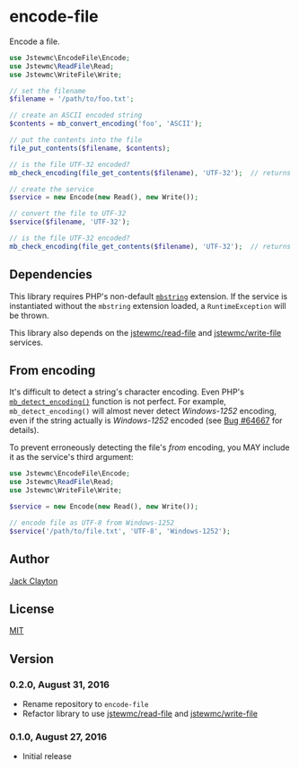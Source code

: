 # encode-file
Encode a file.

```php
use Jstewmc\EncodeFile\Encode;
use Jstewmc\ReadFile\Read;
use Jstewmc\WriteFile\Write;

// set the filename
$filename = '/path/to/foo.txt';

// create an ASCII encoded string
$contents = mb_convert_encoding('foo', 'ASCII');

// put the contents into the file
file_put_contents($filename, $contents);

// is the file UTF-32 encoded?
mb_check_encoding(file_get_contents($filename), 'UTF-32');  // returns false

// create the service
$service = new Encode(new Read(), new Write());

// convert the file to UTF-32
$service($filename, 'UTF-32');

// is the file UTF-32 encoded?
mb_check_encoding(file_get_contents($filename), 'UTF-32');  // returns true
```

## Dependencies

This library requires PHP's non-default [`mbstring`](http://php.net/manual/en/book.mbstring.php) extension. If the service is instantiated without the `mbstring` extension loaded, a `RuntimeException` will be thrown.

This library also depends on the [jstewmc/read-file](https://github.com/jstewmc/read-file) and [jstewmc/write-file](https://github.com/jstewmc/write-file) services.

## From encoding

It's difficult to detect a string's character encoding. Even PHP's [`mb_detect_encoding()`](http://php.net/manual/en/function.mb-detect-encoding.php) function is not perfect. For example, `mb_detect_encoding()` will almost never detect _Windows-1252_ encoding, even if the string actually is _Windows-1252_ encoded (see [Bug #64667](https://bugs.php.net/bug.php?id=64667) for details).

To prevent erroneously detecting the file's _from_ encoding, you MAY include it as the service's third argument:

```php
use Jstewmc\EncodeFile\Encode;
use Jstewmc\ReadFile\Read;
use Jstewmc\WriteFile\Write;

$service = new Encode(new Read(), new Write());

// encode file as UTF-8 from Windows-1252
$service('/path/to/file.txt', 'UTF-8', 'Windows-1252');
```

## Author

[Jack Clayton](mailto:clayjs0@gmail.com)

## License

[MIT](https://github.com/jstewmc/encode-file/blob/master/LICENSE)

## Version

### 0.2.0, August 31, 2016

* Rename repository to `encode-file`
* Refactor library to use [jstewmc/read-file](https://github.com/jstewmc/read-file) and [jstewmc/write-file](https://github.com/jstewmc/write-file)

### 0.1.0, August 27, 2016

* Initial release
